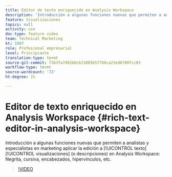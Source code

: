 ```yaml
---
title: Editor de texto enriquecido en Analysis Workspace
description: 'Introducción a algunas funciones nuevas que permiten a analistas y especialistas en marketing aplicar la edición a visualizaciones de texto (o descripciones) en Analysis Workspace: negrita, cursiva, encabezados, hipervínculos, etc.'
feature: Visualizaciones
topics: null
activity: use
doc-type: feature video
team: Technical Marketing
kt: 1907
role: Profesional empresarial
level: Principiante
translation-type: tm+mt
source-git-commit: f3b3fa7d91b0cb21005b57768ca23ed6700fcc03
workflow-type: tm+mt
source-wordcount: '72'
ht-degree: 1%

---
```



# Editor de texto enriquecido en Analysis Workspace {#rich-text-editor-in-analysis-workspace}

Introducción a algunas funciones nuevas que permiten a analistas y especialistas en marketing aplicar la edición a [!UICONTROL texto] [!UICONTROL visualizaciones] (o descripciones) en Analysis Workspace: Negrita, cursiva, encabezados, hipervínculos, etc.

>[!VIDEO](https://video.tv.adobe.com/v/23726/?quality=12)
